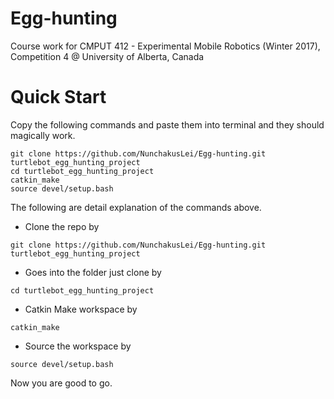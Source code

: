 # Egg-hunting
Course work for CMPUT 412 - Experimental Mobile Robotics (Winter 2017), Competition 4 @ University of Alberta, Canada 

# Quick Start

Copy the following commands and paste them into terminal and they should magically work.
```
git clone https://github.com/NunchakusLei/Egg-hunting.git turtlebot_egg_hunting_project
cd turtlebot_egg_hunting_project
catkin_make
source devel/setup.bash
```

The following are detail explanation of the commands above.

- Clone the repo by
```
git clone https://github.com/NunchakusLei/Egg-hunting.git turtlebot_egg_hunting_project
```

- Goes into the folder just clone by
```
cd turtlebot_egg_hunting_project
```

- Catkin Make workspace by
```
catkin_make
```

- Source the workspace by
```
source devel/setup.bash
```

Now you are good to go.
